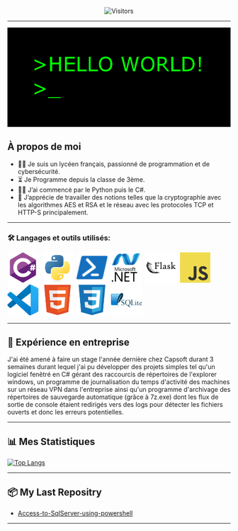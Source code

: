 <p align="center"><img src="https://komarev.com/ghpvc/?username=Olivier-true&label=Profile%20Views&color=008042&style=flat&label=Visitors" alt="Visitors"></a></p>

---

<img src="hw.gif" alt="hello, world hacking gif">


<!--img src="https://komarev.com/ghpvc/?username=Olivier-true&label=Followers&color=008042&style=flat&label=Followers" alt="Followers"></a>
<img src="https://komarev.com/ghpvc/?username=Olivier-true&label=Stars&color=008042&style=flat&label=Stars" alt="Stars"></a>
<img src="https://komarev.com/ghpvc/?username=Olivier-true&label=Forks&color=008042&style=flat&label=Forks" alt="Forks"></a-->

## À propos de moi

- 👨‍🎓  Je suis un lycéen français, passionné de programmation et de cybersécurité.
- ⏳  Je Programme depuis la classe de 3ème.
- 👨‍💻 J’ai commencé par le Python puis le C#.
- 🔐 J’apprécie de travailler des notions telles que la cryptographie avec les algorithmes AES et RSA et le réseau avec les protocoles TCP et HTTP-S principalement.
---

### 🛠  Langages et outils utilisés:
<img src="https://raw.githubusercontent.com/devicons/devicon/master/icons/csharp/csharp-original.svg" width="70" height="70"/>&nbsp;
<img src="https://raw.githubusercontent.com/devicons/devicon/master/icons/python/python-original.svg" width="70" height="70"/>&nbsp;
<img src="powershell.svg" width="70" height="70"/>&nbsp;
<img src="https://raw.githubusercontent.com/devicons/devicon/master/icons/dot-net/dot-net-original-wordmark.svg" width="70" height="70"/>&nbsp;
<img src="https://raw.githubusercontent.com/devicons/devicon/master/icons/flask/flask-original-wordmark.svg" width="70" height="70"/>&nbsp;
<img src="https://raw.githubusercontent.com/devicons/devicon/master/icons/javascript/javascript-original.svg" width="70" height="70"/>&nbsp;
<img src="https://raw.githubusercontent.com/devicons/devicon/master/icons/vscode/vscode-original.svg" width="70" height="70"/>&nbsp;
<img src="https://raw.githubusercontent.com/devicons/devicon/master/icons/html5/html5-original.svg" width="70" height="70"/>&nbsp;
<img src="https://raw.githubusercontent.com/devicons/devicon/master/icons/css3/css3-original.svg" width="70" height="70"/>&nbsp;
<img src="https://raw.githubusercontent.com/devicons/devicon/master/icons/sqlite/sqlite-original-wordmark.svg" width="70" height="70"/>&nbsp;

---
## 💼 Expérience en entreprise
J'ai été amené à faire un stage l'année dernière chez Capsoft durant 3 semaines durant lequel j'ai pu développer des projets simples tel qu'un logiciel fenêtré en C# gérant des raccourcis de répertoires de l'explorer windows, un programme de journalisation du temps d'activité des machines sur un réseau VPN dans l'entreprise ainsi qu'un programme d'archivage des répertoires de sauvegarde automatique (grâce à 7z.exe) dont les flux de sortie de console étaient redirigés vers des logs pour détecter les fichiers ouverts et donc les erreurs potentielles.

---
## 📊 Mes Statistiques

[![Top Langs](https://github-readme-stats.vercel.app/api/top-langs/?username=Olivier-True&layout=compact&theme=vision-friendly-dark)]()

---

## 📦 My Last Repositry

- <a href="https://github.com/Olivier-true/SqlServer-access-using-powershell">Access-to-SqlServer-using-powershell</a>

---

